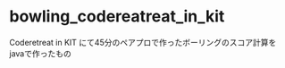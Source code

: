 bowling_codereatreat_in_kit
===========================

Coderetreat in KIT にて45分のペアプロで作ったボーリングのスコア計算をjavaで作ったもの

